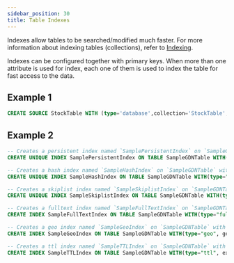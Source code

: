 ```yaml
---
sidebar_position: 30
title: Table Indexes
---
```


Indexes allow tables to be searched/modified much faster. For more information about indexing tables (collections), refer to [Indexing](../../../../collections/indexing/index.md).

Indexes can be configured together with primary keys. When more than one attribute is used for index, each one of them is used to index the table for fast access to the data.

## Example 1

```sql
CREATE SOURCE StockTable WITH (type='database',collection='StockTable',PrimaryKey='symbol', Index='key1', Index='key2') (symbol string, price float, volume long);
```

## Example 2

```sql
-- Creates a persistent index named `SamplePersistentIndex` on `SampleGDNTable` with following properties {unique=true, sparse=true, deduplicate=true}.
CREATE UNIQUE INDEX SamplePersistentIndex ON TABLE SampleGDNTable WITH(type="persistent", sparse="true", deduplicate="true") (sensorId);

-- Creates a hash index named `SampleHashIndex` on `SampleGDNTable` with properties {unique=true, sparse=true, deduplicate=true}.
CREATE UNIQUE INDEX SampleHashIndex ON TABLE SampleGDNTable WITH(type="hash", sparse="true", deduplicate="true") (sensorId);

-- Creates a skiplist index named `SampleSkiplistIndex` on `SampleGDNTable` with properties {unique=true, sparse=true, deduplicate=true}.
CREATE UNIQUE INDEX SampleSkiplistIndex ON TABLE SampleGDNTable WITH(type="skiplist", sparse="true", deduplicate="true") (sensorId);

-- Creates a fulltext index named `SampleFullTextIndex` on `SampleGDNTable` with property {minLength=3}.
CREATE INDEX SampleFullTextIndex ON TABLE SampleGDNTable WITH(type="fulltext", minLength="3") (sensorId);

-- Creates a geo index named `SampleGeoIndex` on `SampleGDNTable` with property {geoJson=false}.
CREATE INDEX SampleGeoIndex ON TABLE SampleGDNTable WITH(type="geo", geoJson="false") (sensorId);

-- Creates a ttl index named `SampleTTLIndex` on `SampleGDNTable` with property {expireAfter=3600}.
CREATE INDEX SampleTTLIndex ON TABLE SampleGDNTable WITH(type="ttl", expireAfter="3600") (sensorId);
```
